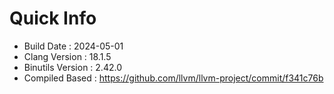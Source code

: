 # Quick Info
* Build Date : 2024-05-01
* Clang Version : 18.1.5
* Binutils Version : 2.42.0
* Compiled Based : https://github.com/llvm/llvm-project/commit/f341c76b
